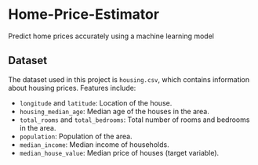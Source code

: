 # Home-Price-Estimator

Predict home prices accurately using a machine learning model

## Dataset

The dataset used in this project is `housing.csv`, which contains information about housing prices. Features include:
- `longitude` and `latitude`: Location of the house.
- `housing_median_age`: Median age of the houses in the area.
- `total_rooms` and `total_bedrooms`: Total number of rooms and bedrooms in the area.
- `population`: Population of the area.
- `median_income`: Median income of households.
- `median_house_value`: Median price of houses (target variable).
